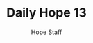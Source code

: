 ---
image: /assets/img/daily-hope-default-artwork.png
title: Daily Hope 13
number: 13
categories:
  - Daily Hope
author: Hope Staff
notes: Daily Hope 13
embed: >-
  <iframe style="border-radius:12px" src="https://open.spotify.com/embed/episode/0YSmTzwSPmpSor6PdoWFNA?utm_source=generator" width="100%" height="152" frameBorder="0" allowfullscreen="" allow="autoplay; clipboard-write; encrypted-media; fullscreen; picture-in-picture" loading="lazy"></iframe>
---